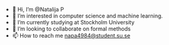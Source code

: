- 👋 Hi, I’m @Natalija P
- 👀 I’m interested in computer science and machine learning.
- 🌱 I’m currently studying at Stockholm University
- 💞️ I’m looking to collaborate on formal methods
- 📫 How to reach me napa4984@student.su.se

<!---
Natpa333/Natpa333 is a ✨ special ✨ repository because its `README.md` (this file) appears on your GitHub profile.
You can click the Preview link to take a look at your changes.
--->
